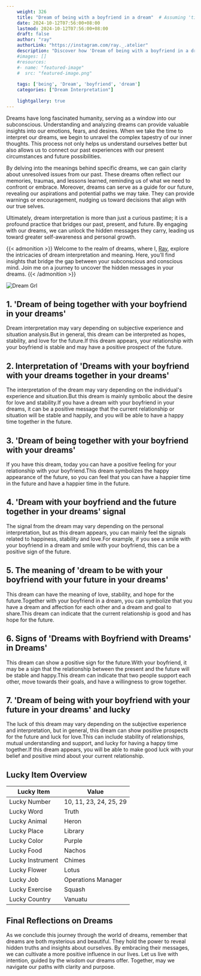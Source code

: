 ```yaml
---
    weight: 326
    title: "Dream of being with a boyfriend in a dream"  # Assuming 'title' column exists
    date: 2024-10-12T07:56:00+08:00
    lastmod: 2024-10-12T07:56:00+08:00
    draft: false
    author: "ray"
    authorLink: "https://instagram.com/ray._.atelier"
    description: "Discover how 'Dream of being with a boyfriend in a dream' can interpret your future and uncover its significant meanings in your life."
    #images: []
    #resources:
    #- name: "featured-image"
    #  src: "featured-image.png"
    
    tags: ['being', 'Dream', 'boyfriend', 'dream']
    categories: ["Dream Interpretation"]
    
    lightgallery: true
---
```

    
Dreams have long fascinated humanity, serving as a window into our subconscious. Understanding and analyzing dreams can provide valuable insights into our emotions, fears, and desires. When we take the time to interpret our dreams, we begin to unravel the complex tapestry of our inner thoughts. This process not only helps us understand ourselves better but also allows us to connect our past experiences with our present circumstances and future possibilities.

By delving into the meanings behind specific dreams, we can gain clarity about unresolved issues from our past. These dreams often reflect our memories, traumas, and lessons learned, reminding us of what we need to confront or embrace. Moreover, dreams can serve as a guide for our future, revealing our aspirations and potential paths we may take. They can provide warnings or encouragement, nudging us toward decisions that align with our true selves.

Ultimately, dream interpretation is more than just a curious pastime; it is a profound practice that bridges our past, present, and future. By engaging with our dreams, we can unlock the hidden messages they carry, leading us toward greater self-awareness and personal growth.

{{< admonition >}}
Welcome to the realm of dreams, where I, [Ray](https://instagram.com/ray._.atelier), explore the intricacies of dream interpretation and meaning. Here, you’ll find insights that bridge the gap between your subconscious and conscious mind. Join me on a journey to uncover the hidden messages in your dreams.
{{< /admonition >}}

![Dream Grl](https://cdn.pixabay.com/photo/2017/11/02/03/35/gothic-2910057_1280.jpg "Dream Grl")

## 1. 'Dream of being together with your boyfriend in your dreams'
Dream interpretation may vary depending on subjective experience and situation analysis.But in general, this dream can be interpreted as hopes, stability, and love for the future.If this dream appears, your relationship with your boyfriend is stable and may have a positive prospect of the future.

## 2. Interpretation of 'Dreams with your boyfriend with your dreams together in your dreams'
The interpretation of the dream may vary depending on the individual's experience and situation.But this dream is mainly symbolic about the desire for love and stability.If you have a dream with your boyfriend in your dreams, it can be a positive message that the current relationship or situation will be stable and happily, and you will be able to have a happy time together in the future.

## 3. 'Dream of being together with your boyfriend with your dreams'
If you have this dream, today you can have a positive feeling for your relationship with your boyfriend.This dream symbolizes the happy appearance of the future, so you can feel that you can have a happier time in the future and have a happier time in the future.

## 4. 'Dream with your boyfriend and the future together in your dreams' signal
The signal from the dream may vary depending on the personal interpretation, but as this dream appears, you can mainly feel the signals related to happiness, stability and love.For example, if you see a smile with your boyfriend in a dream and smile with your boyfriend, this can be a positive sign of the future.

## 5. The meaning of 'dream to be with your boyfriend with your future in your dreams'
This dream can have the meaning of love, stability, and hope for the future.Together with your boyfriend in a dream, you can symbolize that you have a dream and affection for each other and a dream and goal to share.This dream can indicate that the current relationship is good and has hope for the future.

## 6. Signs of 'Dreams with Boyfriend with Dreams' in Dreams'
This dream can show a positive sign for the future.With your boyfriend, it may be a sign that the relationship between the present and the future will be stable and happy.This dream can indicate that two people support each other, move towards their goals, and have a willingness to grow together.

## 7. 'Dream of being with your boyfriend with your future in your dreams' and lucky
The luck of this dream may vary depending on the subjective experience and interpretation, but in general, this dream can show positive prospects for the future and luck for love.This can include stability of relationships, mutual understanding and support, and lucky for having a happy time together.If this dream appears, you will be able to make good luck with your belief and positive mind about your current relationship.

## Lucky Item Overview
| Lucky Item          | Value              |
|---------------|--------------------|
| Lucky Number        | 10, 11, 23, 24, 25, 29  |
| Lucky Word          | Truth |
| Lucky Animal        | Heron |
| Lucky Place         | Library     |
| Lucky Color         | Purple     |
| Lucky Food          | Nachos      |
| Lucky Instrument    | Chimes |
| Lucky Flower        | Lotus    |
| Lucky Job           | Operations Manager       |
| Lucky Exercise      | Squash  |
| Lucky Country       | Vanuatu    |


##  Final Reflections on Dreams

As we conclude this journey through the world of dreams, remember that dreams are both mysterious and beautiful. They hold the power to reveal hidden truths and insights about ourselves. By embracing their messages, we can cultivate a more positive influence in our lives. Let us live with intention, guided by the wisdom our dreams offer. Together, may we navigate our paths with clarity and purpose.
